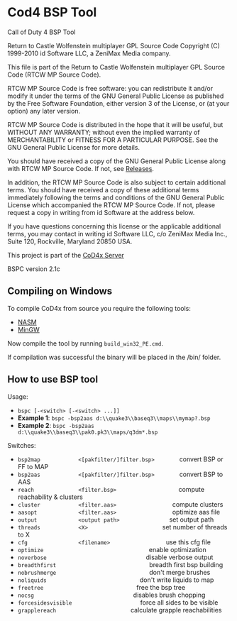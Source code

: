 # Cod4 BSP Tool
Call of Duty 4 BSP Tool

Return to Castle Wolfenstein multiplayer GPL Source Code
Copyright (C) 1999-2010 id Software LLC, a ZeniMax Media company. 

This file is part of the Return to Castle Wolfenstein multiplayer GPL Source Code (RTCW MP Source Code).  

RTCW MP Source Code is free software: you can redistribute it and/or modify
it under the terms of the GNU General Public License as published by
the Free Software Foundation, either version 3 of the License, or
(at your option) any later version.

RTCW MP Source Code is distributed in the hope that it will be useful,
but WITHOUT ANY WARRANTY; without even the implied warranty of
MERCHANTABILITY or FITNESS FOR A PARTICULAR PURPOSE.  See the
GNU General Public License for more details.

You should have received a copy of the GNU General Public License
along with RTCW MP Source Code.  If not, see [Releases](http://www.gnu.org/licenses/).

In addition, the RTCW MP Source Code is also subject to certain additional terms. You should have received a copy of these additional terms immediately following the terms and conditions of the GNU General Public License which accompanied the RTCW MP Source Code.  If not, please request a copy in writing from id Software at the address below.

If you have questions concerning this license or the applicable additional terms, you may contact in writing id Software LLC, c/o ZeniMax Media Inc., Suite 120, Rockville, Maryland 20850 USA. 

This project is part of the [CoD4x Server](https://github.com/callofduty4x/CoD4x_Server)

BSPC version 2.1c

## Compiling on Windows

To compile CoD4x from source you require the following tools:

- [NASM](http://www.nasm.us/pub/nasm/releasebuilds/?C=M;O=D)
- [MinGW](http://www.mingw.org/)

Now compile the tool by running `build_win32_PE.cmd`.

If compilation was successful the binary will be placed in the /bin/ folder. 

## How to use BSP tool

Usage:
- `bspc [-<switch> [-<switch> ...]]`
- **Example 1**: `bspc -bsp2aas d:\\quake3\\baseq3\\maps\\mymap?.bsp`  
- **Example 2**: `bspc -bsp2aas d:\\quake3\\baseq3\\pak0.pk3\\maps/q3dm*.bsp`

Switches: 
- `bsp2map            <[pakfilter/]filter.bsp>`&emsp;&emsp;&emsp;&emsp;convert BSP or FF to MAP
- `bsp2aas            <[pakfilter/]filter.bsp>`&emsp;&emsp;&emsp;&emsp;convert BSP to AAS
- `reach              <filter.bsp>`&emsp;&emsp;&emsp;&emsp;&emsp;&emsp;&emsp;&emsp;&emsp;&emsp;compute reachability & clusters
- `cluster            <filter.aas>`&emsp;&emsp;&emsp;&emsp;&emsp;&emsp;&emsp;&emsp;&emsp;compute clusters
- `aasopt             <filter.aas>`&emsp;&emsp;&emsp;&emsp;&emsp;&emsp;&emsp;&emsp;&emsp;optimize aas file
- `output             <output path>`&emsp;&emsp;&emsp;&emsp;&emsp;&emsp;&emsp;&emsp;set output path
- `threads            <X>`&emsp;&emsp;&emsp;&emsp;&emsp;&emsp;&emsp;&emsp;&emsp;&emsp;&emsp;&emsp;set number of threads to X
- `cfg                <filename>`&emsp;&emsp;&emsp;&emsp;&emsp;&emsp;&emsp;&emsp;&emsp;use this cfg file
- `optimize`&emsp;&emsp;&emsp;&emsp;&emsp;&emsp;&emsp;&emsp;&emsp;&emsp;&emsp;&emsp;&emsp;&emsp;&emsp;&emsp;&emsp;enable optimization
- `noverbose`&emsp;&emsp;&emsp;&emsp;&emsp;&emsp;&emsp;&emsp;&emsp;&emsp;&emsp;&emsp;&emsp;&emsp;&emsp;&emsp;disable verbose output
- `breadthfirst`&emsp;&emsp;&emsp;&emsp;&emsp;&emsp;&emsp;&emsp;&emsp;&emsp;&emsp;&emsp;&emsp;&emsp;&emsp;breadth first bsp building
- `nobrushmerge`&emsp;&emsp;&emsp;&emsp;&emsp;&emsp;&emsp;&emsp;&emsp;&emsp;&emsp;&emsp;&emsp;&emsp;&emsp;don't merge brushes
- `noliquids`&emsp;&emsp;&emsp;&emsp;&emsp;&emsp;&emsp;&emsp;&emsp;&emsp;&emsp;&emsp;&emsp;&emsp;&emsp;don't write liquids to map
- `freetree`&emsp;&emsp;&emsp;&emsp;&emsp;&emsp;&emsp;&emsp;&emsp;&emsp;&emsp;&emsp;&emsp;&emsp;&emsp;free the bsp tree
- `nocsg`&emsp;&emsp;&emsp;&emsp;&emsp;&emsp;&emsp;&emsp;&emsp;&emsp;&emsp;&emsp;&emsp;&emsp;&emsp;&emsp;disables brush chopping
- `forcesidesvisible`&emsp;&emsp;&emsp;&emsp;&emsp;&emsp;&emsp;&emsp;&emsp;&emsp;&emsp;force all sides to be visible
- `grapplereach`&emsp;&emsp;&emsp;&emsp;&emsp;&emsp;&emsp;&emsp;&emsp;&emsp;&emsp;&emsp;calculate grapple reachabilities
